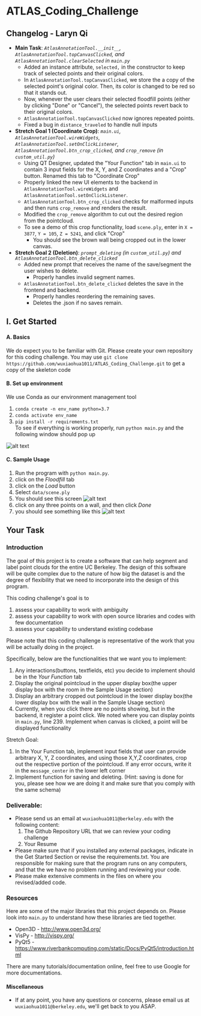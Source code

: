 # ATLAS_Coding_Challenge
## Changelog - Laryn Qi
- **Main Task**: *`AtlasAnnotationTool.__init__`, `AtlasAnnotationTool.topCanvasClicked`, and `AtlasAnnotationTool.clearSelected` in `main.py`*
  -  Added an instance attribute, `selected,` in the constructor to keep track of selected points and their original colors.
  -  In `AtlasAnnotationTool.topCanvasClicked`, we store the a copy of the selected point's original color. Then, its color is changed to be red so that it stands out.
  -  Now, whenever the user clears their selected floodfill points (either by clicking "Done" or "Cancel"), the selected points revert back to their original colors.
  - `AtlasAnnotationTool.topCanvasClicked` now ignores repeated points.
  - Fixed a bug in `distance_traveled` to handle null inputs
- **Stretch Goal 1 (Coordinate Crop)**: *`main.ui`, `AtlasAnnotationTool.wireWidgets`, `AtlasAnnotationTool.setOnClickListener`, `AtlasAnnotationTool.btn_crop_clicked`, and `crop_remove` (in `custom_util.py`)*
  - Using QT Designer, updated the "Your Function" tab in `main.ui` to contain 3 input fields for the X, Y, and Z coordinates and a "Crop" button. Renamed this tab to "Coordinate Crop"
  - Properly linked the new UI elements to the backend in `AtlasAnnotationTool.wireWidgets` and `AtlasAnnotationTool.setOnClickListener`.
  - `AtlasAnnotationTool.btn_crop_clicked` checks for malformed inputs and then runs `crop_remove` and renders the result.
  - Modified the `crop_remove` algorithm to cut out the desired region from the pointcloud.
  - To see a demo of this crop functionality, load `scene.ply`, enter in `X = 3877`, `Y = 105`, `Z = 5241`, and click "Crop"
    - You should see the brown wall being cropped out in the lower canvas.
- **Stretch Goal 2 (Deletion)**: *`prompt_deleting` (in `custom_util.py`) and `AtlasAnnotationTool.btn_delete_clicked`*
  - Added new prompt that receives the name of the save/segment the user wishes to delete.
    - Properly handles invalid segment names.
  - `AtlasAnnotationTool.btn_delete_clicked` deletes the save in the frontend and backend.
    - Properly handles reordering the remaining saves.
    - Deletes the .json if no saves remain.


## I. Get Started
#### A. Basics
We do expect you to be familiar with Git. Please create your own repository for this coding challenge.
You may use 
`git clone https://github.com/wuxiaohua1011/ATLAS_Coding_Challenge.git` to get a copy of the skeleton code
#### B. Set up environment
We use Conda as our environment management tool
1. `conda create -n env_name python=3.7`
2. `conda activate env_name`
3. `pip install -r requirements.txt` \
To see if everything is working properly, run
`python main.py` and the following window should pop up

![alt text](./screenshots/startup_panel.png "startup_panel.png")

#### C. Sample Usage
1. Run the program with `python main.py`.
2. click on the *Floodfill* tab
3. click on the *Load* button
4. Select `data/scene.ply`
5. You should see this screen
![alt text](./screenshots/load.png "load.png")
6. click on any three points on a wall, and then click *Done*
7. you should see something like this
![alt text](./screenshots/floodfill.png "floodfill.png")

## Your Task
### Introduction
The goal of this project is to create a software that can help segment and label point clouds for the entire UC Berkeley. The design of this software will be quite complex due to the nature of how big the dataset is and the degree of flexibility that we need to incorporate into the design of this program. 

This coding challenge's goal is to 
1. assess your capability to work with ambiguity
2. assess your capability to work with open source libraries and codes with few documentation
3. assess your capability to understand existing codebase


Please note that this coding challenge is representative of the work that you will be actually doing in the project.

Specifically, below are the functionalities that we want you to implement:

1. Any interactions(buttons, textfields, etc) you decide to implement should be in the *Your Function* tab
2. Display the original pointcloud in the upper display box(the upper display box with the room in the Sample Usage section)
3. Display an arbitrary cropped out pointcloud in the lower display box(the lower display box with the wall in the Sample Usage section)
4. Currently, when you click there are no points showing, but in the backend, it register a point click. We noted where you can display points in `main.py`, line 239. Implement when canvas is clicked, a point will be displayed functionality 

Stretch Goal:
1. In the Your Function tab, implement input fields that user can provide arbitrary X, Y, Z coordinates, and using those X,Y,Z coordinates, crop out the respective portion of the pointcloud. If any error occurs, write it in the `message_center` in the lower left corner
2. Implement function for saving and deleting. (Hint: saving is done for you, please see how we are doing it and make sure that you comply with the same schema)

### Deliverable:
- Please send us an email at `wuxiaohua1011@berkeley.edu` with the following content:
    1. The Github Repository URL that we can review your coding challenge
    2. Your Resume
- Please make sure that if you installed any external packages, indicate in the Get Started Section or revise the requirements.txt. You are responsible for making sure that the program runs on any computers, and that the we have no problem running and reviewing your code.
- Please make extensive comments in the files on where you revised/added code.

### Resources
Here are some of the major libraries that this project depends on. Please look into `main.py` to understand how these libraries are tied together.
- Open3D - http://www.open3d.org/ 
- VisPy - http://vispy.org/
- PyQt5 - https://www.riverbankcomputing.com/static/Docs/PyQt5/introduction.html

There are many tutorials/documentation online, feel free to use Google for more documentations.

#### Miscellaneous
- If at any point, you have any questions or concerns, please email us at `wuxiaohua1011@berkeley.edu`, we'll get back to you ASAP.
